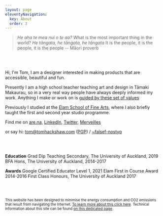 ```yaml
---
layout: page
eleventyNavigation:
  key: About
  order: 3
---
```


>_He aha te mea nui o te ao?_
>What is the most important thing in the world?
>_He tāngata, he tāngata, he tāngata_
>It is the people, it is the people, it is the people
-- Māori proverb

<br><br>

Hi, I'm Tom,
I am a designer interested in making products that are accessible, beautiful and fun.

Presently I am a high school teacher teaching art and design in Tāmaki Makaurau, so in a very real way people have always deeply informed my work. Anything I make or work on is [guided by these set of values](/values "a list of values I work by")

Previously I studied at the [Elam School of Fine Arts](https://elamartists.ac.nz/), where I also briefly taught the first and second year studio programme. 

Find me on [are.na](https://are.na/tom-y "Are.na"), [LinkedIn](https://linkedin.com/in/tom-hackshaw "LinkedIn"), [Twitter](https://twitter.com/tomhackshaw "Twitter"), [Merveilles](https://merveilles.town/@tomupom "Merveilles, a Mastodon instance")

or say hi: [tom@tomhackshaw.com](mailto:tom@tomhackshaw.com "my email address") ([PGP](/media/pubkey.txt "my pgp public encryption key")) / [~falsef-nostyp](web+urbitgraph://group/~falsef-nostyp/tom-s-room-3993 "link to my urbit")

<br><br>

**Education** 
Grad Dip Teaching Secondary, The University of Auckland, 2019
BFA Hons, The University of Auckland, 2014-2017 

**Awards** 
Google Certified Educator Level 1, 2021
Elam First in Course Award 2014-2016
First Class Honours, The University of Auckland 2017

<br><br>

<small>This website has been designed to minimise the energy consumption and CO2 emissions that result from navigating the Internet. [To learn more about this click here](https://www.websitecarbon.com/website/tom-so/ "Website Carbon Calculator for tom.so"). Technical information about this site can be found [on this dedicated page](/siteinfo "some information on how this site has been built").</small>
